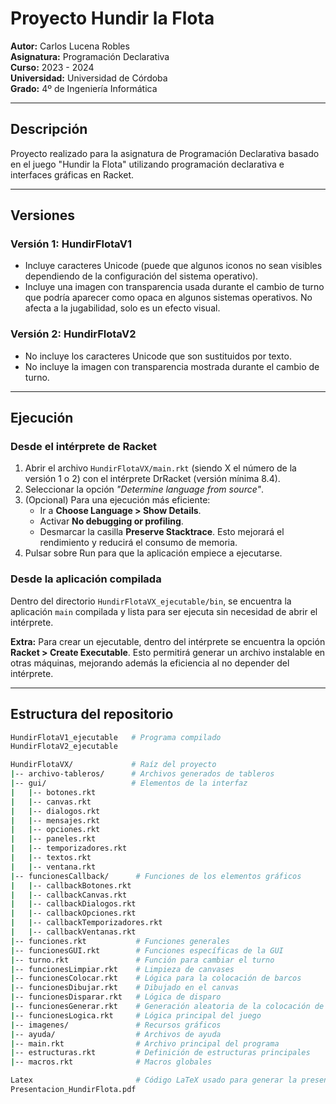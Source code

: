 # Proyecto Hundir la Flota

**Autor:** Carlos Lucena Robles  
**Asignatura:** Programación Declarativa  
**Curso:** 2023 - 2024  
**Universidad:** Universidad de Córdoba  
**Grado:** 4º de Ingeniería Informática  

---

## Descripción

Proyecto realizado para la asignatura de Programación Declarativa basado en el juego "Hundir la Flota" utilizando programación declarativa e interfaces gráficas en Racket.

---

## Versiones

### Versión 1: HundirFlotaV1
- Incluye caracteres Unicode (puede que algunos iconos no sean visibles dependiendo de la configuración del sistema operativo).
- Incluye una imagen con transparencia usada durante el cambio de turno que podría aparecer como opaca en algunos sistemas operativos. No afecta a la jugabilidad, solo es un efecto visual.

### Versión 2: HundirFlotaV2
- No incluye los caracteres Unicode que son sustituidos por texto.
- No incluye la imagen con transparencia mostrada durante el cambio de turno.

---

## Ejecución
### Desde el intérprete de Racket
1. Abrir el archivo `HundirFlotaVX/main.rkt` (siendo X el número de la versión 1 o 2) con el intérprete DrRacket (versión mínima 8.4).
2. Seleccionar la opción _"Determine language from source"_.
3. (Opcional) Para una ejecución más eficiente:
   - Ir a **Choose Language > Show Details**.
   - Activar **No debugging or profiling**.
   - Desmarcar la casilla **Preserve Stacktrace**.
   Esto mejorará el rendimiento y reducirá el consumo de memoria.
4. Pulsar sobre Run para que la aplicación empiece a ejecutarse.

### Desde la aplicación compilada
Dentro del directorio `HundirFlotaVX_ejecutable/bin`, se encuentra la aplicación `main` compilada y lista para ser ejecuta sin necesidad de abrir el intérprete.

**Extra:** Para crear un ejecutable, dentro del intérprete se encuentra la opción **Racket > Create Executable**. Esto permitirá generar un archivo instalable en otras máquinas, mejorando además la eficiencia al no depender del intérprete.

---

## Estructura del repositorio

```bash
HundirFlotaV1_ejecutable   # Programa compilado
HundirFlotaV2_ejecutable 

HundirFlotaVX/             # Raíz del proyecto
|-- archivo-tableros/      # Archivos generados de tableros
|-- gui/                   # Elementos de la interfaz
|   |-- botones.rkt
|   |-- canvas.rkt
|   |-- dialogos.rkt
|   |-- mensajes.rkt
|   |-- opciones.rkt
|   |-- paneles.rkt
|   |-- temporizadores.rkt
|   |-- textos.rkt
|   |-- ventana.rkt
|-- funcionesCallback/      # Funciones de los elementos gráficos
|   |-- callbackBotones.rkt
|   |-- callbackCanvas.rkt
|   |-- callbackDialogos.rkt
|   |-- callbackOpciones.rkt
|   |-- callbackTemporizadores.rkt
|   |-- callbackVentanas.rkt
|-- funciones.rkt           # Funciones generales
|-- funcionesGUI.rkt        # Funciones específicas de la GUI
|-- turno.rkt               # Función para cambiar el turno
|-- funcionesLimpiar.rkt    # Limpieza de canvases
|-- funcionesColocar.rkt    # Lógica para la colocación de barcos
|-- funcionesDibujar.rkt    # Dibujado en el canvas
|-- funcionesDisparar.rkt   # Lógica de disparo
|-- funcionesGenerar.rkt    # Generación aleatoria de la colocación de barcos
|-- funcionesLogica.rkt     # Lógica principal del juego
|-- imagenes/               # Recursos gráficos
|-- ayuda/                  # Archivos de ayuda
|-- main.rkt                # Archivo principal del programa
|-- estructuras.rkt         # Definición de estructuras principales
|-- macros.rkt              # Macros globales

Latex                       # Código LaTeX usado para generar la presentación
Presentacion_HundirFlota.pdf

